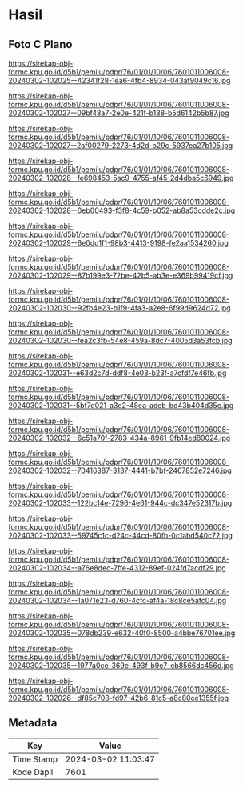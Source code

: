 # Hasil

## Foto C Plano

https://sirekap-obj-formc.kpu.go.id/d5b1/pemilu/pdpr/76/01/01/10/06/7601011006008-20240302-102025--42341f28-1ea6-4fb4-8934-043af9049c16.jpg

https://sirekap-obj-formc.kpu.go.id/d5b1/pemilu/pdpr/76/01/01/10/06/7601011006008-20240302-102027--09bf48a7-2e0e-421f-b138-b5d6142b5b87.jpg

https://sirekap-obj-formc.kpu.go.id/d5b1/pemilu/pdpr/76/01/01/10/06/7601011006008-20240302-102027--2af00279-2273-4d2d-b29c-5937ea27b105.jpg

https://sirekap-obj-formc.kpu.go.id/d5b1/pemilu/pdpr/76/01/01/10/06/7601011006008-20240302-102028--fe698453-5ac9-4755-af45-2d4dba5c6949.jpg

https://sirekap-obj-formc.kpu.go.id/d5b1/pemilu/pdpr/76/01/01/10/06/7601011006008-20240302-102028--0eb00493-f3f8-4c59-b052-ab8a53cdde2c.jpg

https://sirekap-obj-formc.kpu.go.id/d5b1/pemilu/pdpr/76/01/01/10/06/7601011006008-20240302-102029--6e0dd1f1-98b3-4413-9198-fe2aa1534260.jpg

https://sirekap-obj-formc.kpu.go.id/d5b1/pemilu/pdpr/76/01/01/10/06/7601011006008-20240302-102029--87b199e3-72be-42b5-ab3e-e369b99419cf.jpg

https://sirekap-obj-formc.kpu.go.id/d5b1/pemilu/pdpr/76/01/01/10/06/7601011006008-20240302-102030--92fb4e23-b1f9-4fa3-a2e8-6f99d9624d72.jpg

https://sirekap-obj-formc.kpu.go.id/d5b1/pemilu/pdpr/76/01/01/10/06/7601011006008-20240302-102030--fea2c3fb-54e8-459a-8dc7-4005d3a53fcb.jpg

https://sirekap-obj-formc.kpu.go.id/d5b1/pemilu/pdpr/76/01/01/10/06/7601011006008-20240302-102031--e63d2c7d-ddf8-4e03-b23f-a7cfdf7e46fb.jpg

https://sirekap-obj-formc.kpu.go.id/d5b1/pemilu/pdpr/76/01/01/10/06/7601011006008-20240302-102031--5bf7d021-a3e2-48ea-adeb-bd43b404d35e.jpg

https://sirekap-obj-formc.kpu.go.id/d5b1/pemilu/pdpr/76/01/01/10/06/7601011006008-20240302-102032--6c51a70f-2783-434a-8961-9fb14ed89024.jpg

https://sirekap-obj-formc.kpu.go.id/d5b1/pemilu/pdpr/76/01/01/10/06/7601011006008-20240302-102032--70416387-3137-4441-b7bf-2467852e7246.jpg

https://sirekap-obj-formc.kpu.go.id/d5b1/pemilu/pdpr/76/01/01/10/06/7601011006008-20240302-102033--122bc14e-7296-4e61-944c-dc347e52317b.jpg

https://sirekap-obj-formc.kpu.go.id/d5b1/pemilu/pdpr/76/01/01/10/06/7601011006008-20240302-102033--59745c1c-d24c-44cd-80fb-0c1abd540c72.jpg

https://sirekap-obj-formc.kpu.go.id/d5b1/pemilu/pdpr/76/01/01/10/06/7601011006008-20240302-102034--a76e8dec-7ffe-4312-89ef-024fd7acdf29.jpg

https://sirekap-obj-formc.kpu.go.id/d5b1/pemilu/pdpr/76/01/01/10/06/7601011006008-20240302-102034--1a071e23-d760-4cfc-af4a-18c8ce5afc04.jpg

https://sirekap-obj-formc.kpu.go.id/d5b1/pemilu/pdpr/76/01/01/10/06/7601011006008-20240302-102035--078db239-e632-40f0-8500-a4bbe76701ee.jpg

https://sirekap-obj-formc.kpu.go.id/d5b1/pemilu/pdpr/76/01/01/10/06/7601011006008-20240302-102035--1977a0ce-369e-493f-b9e7-eb8566dc456d.jpg

https://sirekap-obj-formc.kpu.go.id/d5b1/pemilu/pdpr/76/01/01/10/06/7601011006008-20240302-102026--df85c708-fd97-42b6-81c5-a8c80ce1355f.jpg


## Metadata

| Key        | Value               |
| ---------- | ------------------- |
| Time Stamp | 2024-03-02 11:03:47 |
| Kode Dapil | 7601                |



